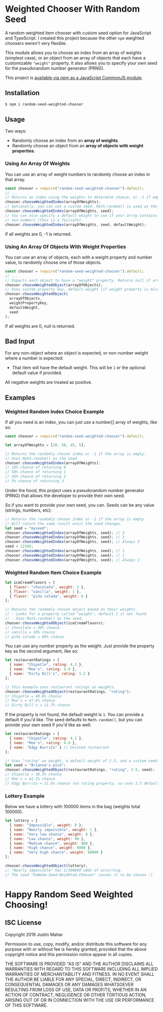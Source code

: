 # Weighted Chooser With Random Seed

A random weighted item chooser with custom seed option for JavaScript and TypeScript. I created this project because the other `npm` weighted choosers weren't very flexible.

This module allows you to choose an index from an array of weights (simplest case), or an object from an array of objects that each have a customizable `"weight"` property. It also allows you to specify your own seed for the pseudorandom number generator (PRNG).

This project is [available via npm as a JavaScript CommonJS module](https://www.npmjs.com/package/random-seed-weighted-chooser).

## Installation

```bash
$ npm i random-seed-weighted-chooser
```

## Usage

Two ways:

- Randomly choose an index from an **array of weights**.
- Randomly choose an object from an **array of objects with weight properties**.

### Using An Array Of Weights

You can use an array of weight numbers to randomly choose an index in that array.

```js
const chooser = require("random-seed-weighted-chooser").default;
// ...
// Returns an index using the weights to determine chance, or -1 if empty.
chooser.chooseWeightedIndex(arrayOfWeights);
// Optionally, you can use a custom seed. Math.random() is used as the default.
chooser.chooseWeightedIndex(arrayOfWeights, seed);
// You can also specify a default weight to use if your array contains 
// non-numbers (this is a failsafe).
chooser.chooseWeightedIndex(arrayOfWeights, seed, defaultWeight);
```

If all weights are 0, -1 is returned.

### Using An Array Of Objects With Weight Properties

You can use an array of objects, each with a weight property and number value, to randomly choose one of those objects.

```js
const chooser = require("random-seed-weighted-chooser").default;
// ...
// Expects each object to have a "weight" property. Returns null if array is empty.
chooser.chooseWeightedObject(arrayOfObjects);
// Uses custom property key, default weight (if weight property is missing), and custom seed.
chooser.chooseWeightedObject(
  arrayOfObjects,
  weightPropertyKey,
  defaultWeight,
  seed
);
```

If all weights are 0, null is returned.

## Bad Input

For any non-object where an object is expected, or non-number weight where a number is expected:

- That item will have the default weight. This will be `1` or the optional default value if provided.

All negative weights are treated as positive.

## Examples

### Weighted Random Index Choice Example

If all you need is an index, you can just use a number[] array of weights, like so:

```js
const chooser = require("random-seed-weighted-chooser").default;

let arrayOfWeights = [10, 50, 45, 5];

// Returns the randomly chosen index or -1 if the array is empty. 
// Uses Math.random() as the seed.
chooser.chooseWeightedIndex(arrayOfWeights);
// 10% chance of returning 0
// 50% chance of returning 1
// 45% chance of returning 2
// 5% chance of returning 3
```

Under the hood, this project uses a pseudorandom number generator (PRNG) that allows the developer to provide their own seed.

So if you want to provide your own seed, you can. Seeds can be any value (strings, numbers, etc):

```js
// Returns the randomly chosen index or -1 if the array is empty.
// Will return the same result until the seed changes.
let seed = "myseed";
chooser.chooseWeightedIndex(arrayOfWeights, seed); // 3
chooser.chooseWeightedIndex(arrayOfWeights, seed); // 3
chooser.chooseWeightedIndex(arrayOfWeights, seed); // Always 3
seed = 12345;
chooser.chooseWeightedIndex(arrayOfWeights, seed); // 1
chooser.chooseWeightedIndex(arrayOfWeights, seed); // 1
chooser.chooseWeightedIndex(arrayOfWeights, seed); // Always 1
```

### Weighted Random Item Choice Example

```js
let iceCreamFlavors = [
  { flavor: "chocolate", weight: 3 },
  { flavor: "vanilla", weight: 1 },
  { flavor: "piña colada", weight: 6 }
];

// Returns the randomly chosen object based on their weights.
// - Looks for a property called "weight"; default 1 if not found
// - Uses Math.random() as the seed.
chooser.chooseWeightedObject(iceCreamFlavors);
// chocolate = 30% chance
// vanilla = 10% chance
// piña colada = 60% chance
```

You can use any number property as the weight. Just provide the property key as the second argument, like so:

```js
let restaurantRatings = [
  { name: "Chipotle", rating: 4.2 },
  { name: "Moe's", rating: 4.9 },
  { name: "Dirty Bill's", rating: 1.2 }
];

// This example uses restaurant ratings as weights.
chooser.chooseWeightedObject(restaurantRatings, "rating");
// Chipotle = 40.8% chance
// Moe's = 47.6% chance
// Dirty Bill's = 11.7% chance
```

If the property is not found, the default weight is `1`. You can provide a default if you'd like. The seed defaults to `Math.random()`, but you can provide your own seed if you'd like as well:

```js
let restaurantRatings = [
  { name: "Chipotle", rating: 4.2 },
  { name: "Moe's", rating: 4.9 },
  { name: "Edgy Burrito" } // Unrated restaurant
];

// Uses "rating" as weight, a default weight of 2.5, and a custom seed.
let seed = "Brianna's pick";
chooser.chooseWeightedObject(restaurantRatings, "rating", 2.5, seed);
// Chipotle = 36.2% chance
// Moe's = 42.2% chance
// Edgy Burrito = 21.6% chance (no rating property, so uses 2.5 default)
```

### Lottery Example

Below we have a lottery with 100000 items in the bag (weights total 100000).

```js
let lottery = [
  { name: "Impossible", weight: 0 },
  { name: "Nearly impossible", weight: 1 },
  { name: "Very low chance", weight: 9 },
  { name: "Low chance", weight: 90 },
  { name: "Medium chance", weight: 900 },
  { name: "High chance", weight: 9000 },
  { name: "Very high chance", weight: 90000 }
];

chooser.chooseWeightedObject(lottery);
// "Nearly impossible" has 1/100000 odds of occurring.
// The seed "RaNdom-Seed-WeiGHted-CHooser" causes it to be chosen :]
```

# Happy Random Seed Weighted Choosing!

## ISC License

Copyright 2019 Justin Mahar

Permission to use, copy, modify, and/or distribute this software for any purpose with or without fee is hereby granted, provided that the above copyright notice and this permission notice appear in all copies.

THE SOFTWARE IS PROVIDED "AS IS" AND THE AUTHOR DISCLAIMS ALL WARRANTIES WITH REGARD TO THIS SOFTWARE INCLUDING ALL IMPLIED WARRANTIES OF MERCHANTABILITY AND FITNESS. IN NO EVENT SHALL THE AUTHOR BE LIABLE FOR ANY SPECIAL, DIRECT, INDIRECT, OR CONSEQUENTIAL DAMAGES OR ANY DAMAGES WHATSOEVER RESULTING FROM LOSS OF USE, DATA OR PROFITS, WHETHER IN AN ACTION OF CONTRACT, NEGLIGENCE OR OTHER TORTIOUS ACTION, ARISING OUT OF OR IN CONNECTION WITH THE USE OR PERFORMANCE OF THIS SOFTWARE.
